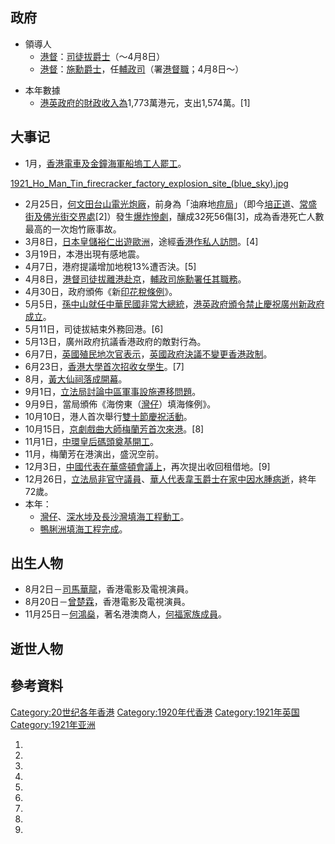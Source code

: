 ## 政府

  - 領導人
      - [港督](https://zh.wikipedia.org/wiki/港督 "wikilink")：[司徒拔爵士](../Page/司徒拔.md "wikilink")（～4月8日）
      - [港督](https://zh.wikipedia.org/wiki/港督 "wikilink")：[施勳爵士](../Page/施勳.md "wikilink")，任[輔政司](https://zh.wikipedia.org/wiki/輔政司 "wikilink")（署[港督職](https://zh.wikipedia.org/wiki/港督 "wikilink")；4月8日～）

<!-- end list -->

  - 本年數據
      - [港英政府的財政收入為](https://zh.wikipedia.org/wiki/港英政府 "wikilink")1,773萬港元，支出1,574萬。\[1\]

## 大事记

  - 1月，[香港電車及](../Page/香港電車.md "wikilink")[金鐘](../Page/金鐘.md "wikilink")[海軍船塢工人罷工](https://zh.wikipedia.org/wiki/海軍船塢 "wikilink")。

[1921_Ho_Man_Tin_firecracker_factory_explosion_site_(blue_sky).jpg](https://zh.wikipedia.org/wiki/File:1921_Ho_Man_Tin_firecracker_factory_explosion_site_\(blue_sky\).jpg "fig:1921_Ho_Man_Tin_firecracker_factory_explosion_site_(blue_sky).jpg")

  - 2月25日，[何文田台山電光炮廠](../Page/何文田.md "wikilink")，前身為「油麻地[痘局](https://zh.wikipedia.org/wiki/天花 "wikilink")」（即今[培正道](https://zh.wikipedia.org/wiki/培正道 "wikilink")、[常盛街及](https://zh.wikipedia.org/wiki/常盛街 "wikilink")[佛光街交界處](../Page/佛光街.md "wikilink")\[2\]）發生[爆炸慘劇](https://zh.wikipedia.org/wiki/台山電光炮廠爆炸大火_\(香港\) "wikilink")，釀成32死56傷\[3\]，成為香港死亡人數最高的一次炮竹廠事故。
  - 3月8日，[日本皇儲](../Page/日本.md "wikilink")[裕仁出遊](https://zh.wikipedia.org/wiki/裕仁 "wikilink")[歐洲](https://zh.wikipedia.org/wiki/歐洲 "wikilink")，途經[香港作私人訪問](../Page/香港.md "wikilink")。\[4\]
  - 3月19日，本港出現有感地震。
  - 4月7日，港府提議增加地稅13%遭否決。\[5\]
  - 4月8日，[港督](https://zh.wikipedia.org/wiki/港督 "wikilink")[司徒拔離港赴京](../Page/司徒拔.md "wikilink")，[輔政司](https://zh.wikipedia.org/wiki/輔政司 "wikilink")[施勳署任其職務](../Page/施勳.md "wikilink")。
  - 4月30日，政府頒佈《新[印花稅條例](https://zh.wikipedia.org/wiki/印花稅 "wikilink")》。
  - 5月5日，[孫中山就任](../Page/孫中山.md "wikilink")[中華民國非常大總統](https://zh.wikipedia.org/wiki/中華民國非常大總統 "wikilink")，[港英政府頒令禁止慶祝](https://zh.wikipedia.org/wiki/港英政府 "wikilink")[廣州新政府成立](https://zh.wikipedia.org/wiki/廣州 "wikilink")。
  - 5月11日，司徒拔結束外務回港。\[6\]
  - 5月13日，廣州政府抗議香港政府的敵對行為。
  - 6月7日，[英國](https://zh.wikipedia.org/wiki/英國 "wikilink")[殖民地次官表示](../Page/殖民地.md "wikilink")，[英國政府決議不變更香港政制](../Page/英國政府.md "wikilink")。
  - 6月23日，[香港大學首次招收女學生](../Page/香港大學.md "wikilink")。\[7\]
  - 8月，[黃大仙祠落成開幕](../Page/黃大仙祠_\(香港\).md "wikilink")。
  - 9月1日，[立法局討論](https://zh.wikipedia.org/wiki/立法局 "wikilink")[中區軍事設施遷移問題](https://zh.wikipedia.org/wiki/中區_\(香港\) "wikilink")。
  - 9月9日，當局頒佈《海傍東（[灣仔](../Page/灣仔.md "wikilink")）填海條例》。
  - 10月10日，港人首次舉行[雙十節慶祝活動](https://zh.wikipedia.org/wiki/雙十節 "wikilink")。
  - 10月15日，[京劇](https://zh.wikipedia.org/wiki/京劇 "wikilink")[戲曲大師](https://zh.wikipedia.org/wiki/戲曲 "wikilink")[梅蘭芳首次來港](https://zh.wikipedia.org/wiki/梅蘭芳 "wikilink")。\[8\]
  - 11月1日，[中環](../Page/中環.md "wikilink")[皇后碼頭奠基開工](../Page/皇后碼頭.md "wikilink")。
  - 11月，梅蘭芳在港演出，盛況空前。
  - 12月3日，[中國代表在](../Page/中國.md "wikilink")[華盛頓會議上](https://zh.wikipedia.org/wiki/華盛頓 "wikilink")，再次提出收回租借地。\[9\]
  - 12月26日，[立法局非官守議員](https://zh.wikipedia.org/wiki/立法局 "wikilink")、[華人代表](https://zh.wikipedia.org/wiki/華人 "wikilink")[韋玉爵士在家中因](https://zh.wikipedia.org/wiki/韋玉 "wikilink")[水腫病逝](https://zh.wikipedia.org/wiki/水腫 "wikilink")，終年72歲。
  - 本年：
      - [灣仔](../Page/灣仔.md "wikilink")、[深水埗及](../Page/深水埗.md "wikilink")[長沙灣填海工程動工](../Page/長沙灣.md "wikilink")。
      - [鴨脷洲填海工程完成](../Page/鴨脷洲.md "wikilink")。

## 出生人物

  - 8月2日－[司馬華龍](../Page/司馬華龍.md "wikilink")，香港電影及電視演員。
  - 8月20日－[曾楚霖](../Page/曾楚霖.md "wikilink")，香港電影及電視演員。
  - 11月25日－[何鴻燊](../Page/何鴻燊.md "wikilink")，著名港澳商人，[何福家族成員](../Page/何福_\(香港\).md "wikilink")。

## 逝世人物

## 參考資料

[Category:20世纪各年香港](https://zh.wikipedia.org/wiki/Category:20世纪各年香港 "wikilink")
[Category:1920年代香港](https://zh.wikipedia.org/wiki/Category:1920年代香港 "wikilink")
[Category:1921年英国](https://zh.wikipedia.org/wiki/Category:1921年英国 "wikilink")
[Category:1921年亚洲](https://zh.wikipedia.org/wiki/Category:1921年亚洲 "wikilink")

1.

2.

3.

4.
5.
6.
7.
8.
9.